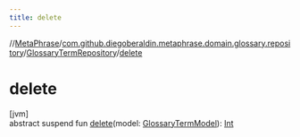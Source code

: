 ```yaml
---
title: delete
---
```

//[MetaPhrase](../../../index.html)/[com.github.diegoberaldin.metaphrase.domain.glossary.repository](../index.html)/[GlossaryTermRepository](index.html)/[delete](delete.html)



# delete



[jvm]\
abstract suspend fun [delete](delete.html)(model: [GlossaryTermModel](../../com.github.diegoberaldin.metaphrase.domain.glossary.data/-glossary-term-model/index.html)): [Int](https://kotlinlang.org/api/latest/jvm/stdlib/kotlin/-int/index.html)




